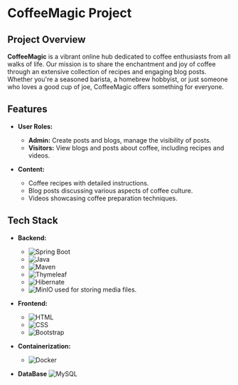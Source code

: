 # CoffeeMagic Project

## Project Overview

**CoffeeMagic** is a vibrant online hub dedicated to coffee enthusiasts from all walks of life. Our mission is to share the enchantment and joy of coffee through an extensive collection of recipes and engaging blog posts. Whether you're a seasoned barista, a homebrew hobbyist, or just someone who loves a good cup of joe, CoffeeMagic offers something for everyone.

## Features

- **User Roles:**
  - **Admin:** Create posts and blogs, manage the visibility of posts.
  - **Visitors:** View blogs and posts about coffee, including recipes and videos.

- **Content:**
  - Coffee recipes with detailed instructions.
  - Blog posts discussing various aspects of coffee culture.
  - Videos showcasing coffee preparation techniques.

## Tech Stack


- **Backend:**
  - ![Spring Boot](https://img.shields.io/badge/Spring%20Boot-6DB33F?logo=spring-boot&logoColor=white)
  - ![Java](https://img.shields.io/badge/java-%23ED8B00.svg?style=flat&logo=openjdk&logoColor=white)
  - ![Maven](https://img.shields.io/badge/Maven-C71A36?logo=apache-maven&logoColor=white) 
  -  ![Thymeleaf](https://img.shields.io/badge/Thymeleaf-%23005C0F.svg?style=flat&logo=Thymeleaf&logoColor=white)
  -   ![Hibernate](https://img.shields.io/badge/Hibernate-59666C?style=flat&logo=Hibernate&logoColor=white)
  - ![MinIO](https://img.shields.io/badge/MinIO-00A3E0?logo=minio&logoColor=white) used for storing media files.

- **Frontend:**
  - ![HTML](https://img.shields.io/badge/HTML5-E34F26?logo=html5&logoColor=white) 
  - ![CSS](https://img.shields.io/badge/CSS3-1572B6?logo=css3&logoColor=white) 
  - ![Bootstrap](https://img.shields.io/badge/bootstrap-%238511FA.svg?style=flat&logo=bootstrap&logoColor=white)

- **Containerization:**
  - ![Docker](https://img.shields.io/badge/Docker-2496ED?logo=docker&logoColor=white) 
- **DataBase**
  ![MySQL](https://img.shields.io/badge/mysql-4479A1.svg?style=flat&logo=mysql&logoColor=white)

